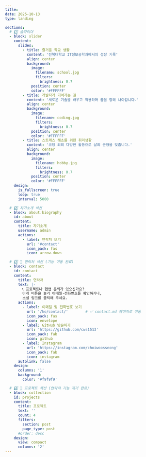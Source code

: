 ```yaml
---
title:
date: 2025-10-13
type: landing

sections:
  # 1️⃣ 슬라이더
  - block: slider
    content:
      slides:
        - title: 즐거운 학교 생활
          content: '전북대학교 IT정보공학과에서의 성장 기록'
          align: center
          background:
            image:
              filename: school.jpg
              filters:
                brightness: 0.7
            position: center
            color: '#FFFFFF'
        - title: 개발자가 되어가는 길
          content: '새로운 기술을 배우고 적용하며 꿈을 향해 나아갑니다.'
          align: center
          background:
            image:
              filename: coding.jpg
              filters:
                brightness: 0.7
            position: center
            color: '#FFFFFF'
        - title: 스트레스 해소를 위한 취미생활
          content: '코딩 외의 다양한 활동으로 삶의 균형을 맞춥니다.'
          align: center
          background:
            image:
              filename: hobby.jpg
              filters:
                brightness: 0.7
            position: center
            color: '#FFFFFF'
    design:
      is_fullscreen: true
      loop: true
      interval: 5000

  # 2️⃣ 자기소개 섹션
  - block: about.biography
    id: about
    content:
      title: 자기소개
      username: admin
      actions:
        - label: 연락처 보기
          url: '#contact'
          icon_pack: fas
          icon: arrow-down

  # 3️⃣ 💬 연락처 섹션 (기능 이동 완료)
  - block: contact
    id: contact
    content:
      title: 연락처
      text: |-
        📞 프로젝트나 협업 문의가 있으신가요?  
        아래 버튼을 눌러 이메일·전화번호를 확인하거나,  
        소셜 링크를 클릭해 주세요.
      actions:
        - label: 이메일 및 전화번호 보기
          url: '/ko/contact/'        # ✅ contact.md 페이지로 이동
          icon_pack: fas
          icon: envelope
        - label: GitHub 방문하기
          url: 'https://github.com/cws1513'
          icon_pack: fab
          icon: github
        - label: Instagram
          url: 'https://instagram.com/choiwoosseong'
          icon_pack: fab
          icon: instagram
      autolink: false
    design:
      columns: '1'
      background:
        color: '#f9f9f9'

  # 4️⃣ 💼 프로젝트 섹션 (연락처 기능 제거 완료)
  - block: collection
    id: projects
    content:
      title: 프로젝트
      text: ''
      count: 4
      filters:
        section: post
        page_type: post
      #order: desc
    design:
      view: compact
      columns: '2'
---
```

